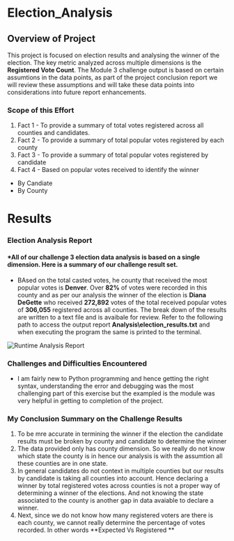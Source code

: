# Election_Analysis

## Overview of Project
This project is focused on election results and analysing the winner of the election. The key metric analyzed across multiple dimensions is the **Registered Vote Count**.  The Module 3 challenge output is based on certain assumtions in the data points, as part of the project conclusion report we will review these assumptions and will take these data points into considerations into future report enhancements.

### Scope of this Effort
1. Fact 1 - To provide a summary of total votes registered across all counties and candidates.
2. Fact 2 - To provide a summary of total popular votes registered by each county
3. Fact 3 - To provide a summary of total popular votes registered by candidate
4. Fact 4 - Based on popular votes received to identify the winner
  * By Candiate
  * By County

# Results
### Election Analysis Report
#### *All of our challenge 3 election data analysis is based on a single dimension. Here is a summary of our challenge result set.
* BAsed on the total casted votes, he county that received the most popular votes is **Denver**. Over **82%** of votes were recorded in this county and as per our analysis the winner of the election is **Diana DeGette** who received **272,892** votes of the total received popular votes of **306,055** registered across all counties. The break down of the results are written to a text file and is avaibale for review. Refer to the following path to access the output report **Analysis\election_results.txt** and when executing the program the same is printed to the terminal. 

<img src=/Resources/RuntimeComparisonTable.png alt="Runtime Analysis Report"/>
 
                                                                                                                                                                      
### Challenges and Difficulties Encountered
* I am fairly new to Python programming and hence getting the right syntax, understanding the error and debugging was the most challenging part of this exercise but the exampled is the module was very helpful in getting to completion of the project. 

### My Conclusion Summary on the Challenge Results 
1. To be mre accurate in termining the winner if the election the candidate results must be broken by county and candidate to determine the winner
2. The data provided only has county dimension. So we really do not know which state the county is in hence our analysis is with the assumtion all these counties are in one state.
3. In general candidates do not context in multiple counties but our results by candidate is taking all counties into account. Hence declaring a winner by total registered votes across counties is not a proper way of determining a winner of the elections. And not knowing the state associated to the county is another gap in data avaiable to declare a winner.
4. Next, since we do not know how many registered voters are there is each county, we cannot really determine the percentage of votes recorded. In other words **Expected Vs Registered **
